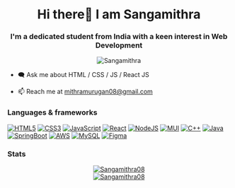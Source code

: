 <html>
  <body>
    <h1 align="center">Hi there👋 I am Sangamithra</h1>
    <h3 align="center">I'm a dedicated student from India with a keen interest in Web Development</h3>
    <p align="center"> <img src="https://komarev.com/ghpvc/?username=Sangamithra08&label=Profile%20views&color=0e75b6&style=flat" alt="Sangamithra" /> </p>

- 🗨️ Ask me about  HTML / CSS / JS / React JS 

- 📫 Reach me at mithramurugan08@gmail.com

<h3 align-"left">Languages & frameworks</h3>

[![HTML5](https://img.shields.io/badge/html5-black?style=for-the-badge&logo=html5)](https://github.com/Sangamithra08)
[![CSS3](https://img.shields.io/badge/css3-black?style=for-the-badge&logo=css3)](https://github.com/Sangamithra08)
[![JavaScript](https://img.shields.io/badge/javascript-black?style=for-the-badge&logo=javascript)](Sangamithra08)
[![React](https://img.shields.io/badge/react-black?style=for-the-badge&logo=react)](https://github.com/Sangamithra08)
[![NodeJS](https://img.shields.io/badge/node.js-black?style=for-the-badge&logo=node.js&logoColor=white)](https://github.com/Sangamithra08)
[![MUI](https://img.shields.io/badge/MUI-black.svg?style=for-the-badge&logo=mui&logoColor=white)](https://github.com/Sangamithra08)
[![C++](https://img.shields.io/badge/c++-black?style=for-the-badge&logo=cplusplus)](https://github.com/Sangamithra08)
[![Java](https://img.shields.io/badge/Java-black?style=for-the-badge&logo=openjdk)](https://github.com/Sangamithra08)
[![SpringBoot](https://img.shields.io/badge/spring-black.svg?style=for-the-badge&logo=spring&logoColor=white)](https://github.com/Sangamithra08)
[![AWS](https://img.shields.io/badge/AWS-black.svg?style=for-the-badge&logo=amazon-aws&logoColor=white)](https://github.com/Sangamithra08)
[![MySQL](https://img.shields.io/badge/mysql-black.svg?style=for-the-badge&logo=mysql&logoColor=white)](https://github.com/Sangamithra08)
[![Figma](https://img.shields.io/badge/figma-black.svg?style=for-the-badge&logo=figma&logoColor=white)](https://github.com/Sangamithra08)



<h3 align-"left">Stats</h3>
<p align="center">
  <a href="https://github.com/Sangamithra08">
    <img src="https://github-readme-streak-stats.herokuapp.com/?user=Sangamithra08&hide_border=true&card_width=488&theme=dark" alt="Sangamithra08" />
  </a>
 
  
<br>
<a href="https://github.com/Sangamithra08">
<img align="center" src="https://github-readme-stats.vercel.app/api/top-langs?username=Sangamithra08&show_icons=true&locale=en&theme=dark&layout=compact" alt="Sangamithra08">
</a>

</p>
